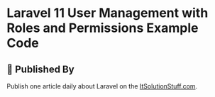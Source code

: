 # Laravel 11 User Management with Roles and Permissions Example Code

## 🚀 Published By

Publish one article daily about Laravel on the [ItSolutionStuff.com](https://www.itsolutionstuff.com).
